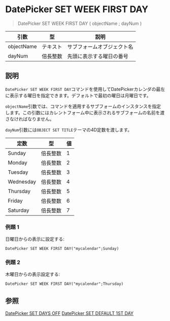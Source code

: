 # DatePicker SET WEEK FIRST DAY

> DatePicker SET WEEK FIRST DAY ( objectName ; dayNum )

| 引数 | 型 | 説明 |
| --------- | -------- | ----------- |
| objectName | テキスト | サブフォームオブジェクト名 |
| dayNum | 倍長整数 | 先頭に表示する曜日の番号 |

## 説明

`DatePicker SET WEEK FIRST DAY`コマンドを使用してDatePickerカレンダの最左に表示する曜日を指定できます。デフォルトで最初の曜日は月曜日です。

`objectName`引数では、コマンドを適用するサブフォームのインスタンスを指定します。この引数にはカレントフォーム中に表示されるサブフォームの名前を渡さなければなりません。

`dayNum`引数には`OBJECT SET TITLE`テーマの4D定数を渡します。

| 定数 | 型 | 値 |
| --------- | -------- | ----------- |
| Sunday | 倍長整数 | 1 |
| Monday | 倍長整数 | 2 |
| Tuesday | 倍長整数 | 3 |
| Wednesday | 倍長整数 | 4 |
| Thursday | 倍長整数 | 5 |
| Friday | 倍長整数 | 6 |
| Saturday | 倍長整数 | 7 |

### 例題 1

日曜日からの表示に設定する:

```4d
DatePicker SET WEEK FIRST DAY("mycalendar";Sunday)
```

### 例題 2

木曜日からの表示設定する:

```4d
DatePicker SET WEEK FIRST DAY("mycalendar";Thursday)
```

## 参照

[DatePicker SET DAYS OFF](DatePicker%20SET%20DAYS%20OFF.ja.md)
[DatePicker SET DEFAULT 1ST DAY](DatePicker%20SET%20DEFAULT%201ST%20DAY.ja.md)
